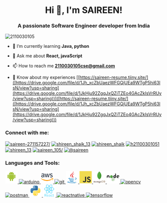 <h1 align="center">Hi 👋, I'm SAIREEN!</h1>
<h3 align="center">A passionate Software Engineer developer from India</h3>

<p align="left"> <img src="https://komarev.com/ghpvc/?username=2110030105&label=Profile%20views&color=0e75b6&style=flat" alt="2110030105" /> </p>

- 🌱 I’m currently learning **Java, python**

- 💬 Ask me about **React, javaScript**

- 📫 How to reach me **2110030105cse@gmail.com**

- 📄 Know about my experiences [[https://saireen-resume.tiiny.site/]([https://drive.google.com/file/d/1Jh_xcZbUaezWFGQjUEa9WTgP5hi63lsN/view?usp=sharing](https://drive.google.com/file/d/1JkHju92ZgqJxQZiTZEo4GAcZkIsVrRUy/view?usp=sharing))]([https://saireen-resume.tiiny.site/]([https://drive.google.com/file/d/1Jh_xcZbUaezWFGQjUEa9WTgP5hi63lsN/view?usp=sharing](https://drive.google.com/file/d/1JkHju92ZgqJxQZiTZEo4GAcZkIsVrRUy/view?usp=sharing)))

<h3 align="left">Connect with me:</h3>
<p align="left">
<a href="https://linkedin.com/in/saireen-271157227/" target="blank"><img align="center" src="https://raw.githubusercontent.com/rahuldkjain/github-profile-readme-generator/master/src/images/icons/Social/linked-in-alt.svg" alt="saireen-271157227/" height="30" width="40" /></a>
<a href="https://instagram.com/shireen_shaik_13" target="blank"><img align="center" src="https://raw.githubusercontent.com/rahuldkjain/github-profile-readme-generator/master/src/images/icons/Social/instagram.svg" alt="shireen_shaik_13" height="30" width="40" /></a>
<a href="https://www.codechef.com/users/shireen_shaik" target="blank"><img align="center" src="https://cdn.jsdelivr.net/npm/simple-icons@3.1.0/icons/codechef.svg" alt="shireen_shaik" height="30" width="40" /></a>
<a href="https://www.hackerrank.com/h21100301051" target="blank"><img align="center" src="https://raw.githubusercontent.com/rahuldkjain/github-profile-readme-generator/master/src/images/icons/Social/hackerrank.svg" alt="h21100301051" height="30" width="40" /></a>
<a href="https://codeforces.com/profile/shireen_13" target="blank"><img align="center" src="https://raw.githubusercontent.com/rahuldkjain/github-profile-readme-generator/master/src/images/icons/Social/codeforces.svg" alt="shireen_13" height="30" width="40" /></a>
<a href="https://www.leetcode.com/saireen_105/" target="blank"><img align="center" src="https://raw.githubusercontent.com/rahuldkjain/github-profile-readme-generator/master/src/images/icons/Social/leet-code.svg" alt="saireen_105/" height="30" width="40" /></a>
<a href="https://www.hackerearth.com/@saireen" target="blank"><img align="center" src="https://raw.githubusercontent.com/rahuldkjain/github-profile-readme-generator/master/src/images/icons/Social/hackerearth.svg" alt="@saireen" height="30" width="40" /></a>
</p>

<h3 align="left">Languages and Tools:</h3>
<p align="left"> <a href="https://developer.android.com" target="_blank" rel="noreferrer"> <img src="https://raw.githubusercontent.com/devicons/devicon/master/icons/android/android-original-wordmark.svg" alt="android" width="40" height="40"/> </a> <a href="https://www.arduino.cc/" target="_blank" rel="noreferrer"> <img src="https://cdn.worldvectorlogo.com/logos/arduino-1.svg" alt="arduino" width="40" height="40"/> </a> <a href="https://aws.amazon.com" target="_blank" rel="noreferrer"> <img src="https://raw.githubusercontent.com/devicons/devicon/master/icons/amazonwebservices/amazonwebservices-original-wordmark.svg" alt="aws" width="40" height="40"/> </a> <a href="https://git-scm.com/" target="_blank" rel="noreferrer"> <img src="https://www.vectorlogo.zone/logos/git-scm/git-scm-icon.svg" alt="git" width="40" height="40"/> </a> <a href="https://www.java.com" target="_blank" rel="noreferrer"> <img src="https://raw.githubusercontent.com/devicons/devicon/master/icons/java/java-original.svg" alt="java" width="40" height="40"/> </a> <a href="https://developer.mozilla.org/en-US/docs/Web/JavaScript" target="_blank" rel="noreferrer"> <img src="https://raw.githubusercontent.com/devicons/devicon/master/icons/javascript/javascript-original.svg" alt="javascript" width="40" height="40"/> </a> <a href="https://www.mongodb.com/" target="_blank" rel="noreferrer"> <img src="https://raw.githubusercontent.com/devicons/devicon/master/icons/mongodb/mongodb-original-wordmark.svg" alt="mongodb" width="40" height="40"/> </a> <a href="https://nodejs.org" target="_blank" rel="noreferrer"> <img src="https://raw.githubusercontent.com/devicons/devicon/master/icons/nodejs/nodejs-original-wordmark.svg" alt="nodejs" width="40" height="40"/> </a> <a href="https://opencv.org/" target="_blank" rel="noreferrer"> <img src="https://www.vectorlogo.zone/logos/opencv/opencv-icon.svg" alt="opencv" width="40" height="40"/> </a> <a href="https://postman.com" target="_blank" rel="noreferrer"> <img src="https://www.vectorlogo.zone/logos/getpostman/getpostman-icon.svg" alt="postman" width="40" height="40"/> </a> <a href="https://www.python.org" target="_blank" rel="noreferrer"> <img src="https://raw.githubusercontent.com/devicons/devicon/master/icons/python/python-original.svg" alt="python" width="40" height="40"/> </a> <a href="https://reactjs.org/" target="_blank" rel="noreferrer"> <img src="https://raw.githubusercontent.com/devicons/devicon/master/icons/react/react-original-wordmark.svg" alt="react" width="40" height="40"/> </a> <a href="https://reactnative.dev/" target="_blank" rel="noreferrer"> <img src="https://reactnative.dev/img/header_logo.svg" alt="reactnative" width="40" height="40"/> </a> <a href="https://www.tensorflow.org" target="_blank" rel="noreferrer"> <img src="https://www.vectorlogo.zone/logos/tensorflow/tensorflow-icon.svg" alt="tensorflow" width="40" height="40"/> </a> </p>
